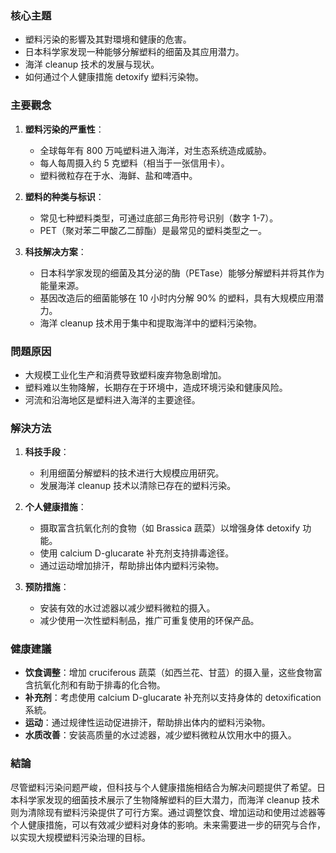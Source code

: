 ### 核心主題  
- 塑料污染的影響及其對環境和健康的危害。  
- 日本科学家发现一种能够分解塑料的细菌及其应用潜力。  
- 海洋 cleanup 技术的发展与现状。  
- 如何通过个人健康措施 detoxify 塑料污染物。  

### 主要觀念  
1. **塑料污染的严重性**：  
   - 全球每年有 800 万吨塑料进入海洋，对生态系统造成威胁。  
   - 每人每周摄入约 5 克塑料（相当于一张信用卡）。  
   - 塑料微粒存在于水、海鲜、盐和啤酒中。  

2. **塑料的种类与标识**：  
   - 常见七种塑料类型，可通过底部三角形符号识别（数字 1-7）。  
   - PET（聚对苯二甲酸乙二醇酯）是最常见的塑料类型之一。  

3. **科技解决方案**：  
   - 日本科学家发现的细菌及其分泌的酶（PETase）能够分解塑料并将其作为能量来源。  
   - 基因改造后的细菌能够在 10 小时内分解 90% 的塑料，具有大规模应用潜力。  
   - 海洋 cleanup 技术用于集中和提取海洋中的塑料污染物。  

### 問題原因  
- 大规模工业化生产和消费导致塑料废弃物急剧增加。  
- 塑料难以生物降解，长期存在于环境中，造成环境污染和健康风险。  
- 河流和沿海地区是塑料进入海洋的主要途径。  

### 解決方法  
1. **科技手段**：  
   - 利用细菌分解塑料的技术进行大规模应用研究。  
   - 发展海洋 cleanup 技术以清除已存在的塑料污染。  

2. **个人健康措施**：  
   - 摄取富含抗氧化剂的食物（如 Brassica 蔬菜）以增强身体 detoxify 功能。  
   - 使用 calcium D-glucarate 补充剂支持排毒途径。  
   - 通过运动增加排汗，帮助排出体内塑料污染物。  

3. **预防措施**：  
   - 安装有效的水过滤器以减少塑料微粒的摄入。  
   - 减少使用一次性塑料制品，推广可重复使用的环保产品。  

### 健康建議  
- **饮食调整**：增加 cruciferous 蔬菜（如西兰花、甘蓝）的摄入量，这些食物富含抗氧化剂和有助于排毒的化合物。  
- **补充剂**：考虑使用 calcium D-glucarate 补充剂以支持身体的 detoxification 系統。  
- **运动**：通过规律性运动促进排汗，帮助排出体内的塑料污染物。  
- **水质改善**：安装高质量的水过滤器，减少塑料微粒从饮用水中的摄入。  

### 結論  
尽管塑料污染问题严峻，但科技与个人健康措施相结合为解决问题提供了希望。日本科学家发现的细菌技术展示了生物降解塑料的巨大潜力，而海洋 cleanup 技术则为清除现有塑料污染提供了可行方案。通过调整饮食、增加运动和使用过滤器等个人健康措施，可以有效减少塑料对身体的影响。未来需要进一步的研究与合作，以实现大规模塑料污染治理的目标。